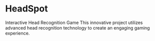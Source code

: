 # HeadSpot
Interactive Head Recognition Game  This innovative project utilizes advanced head recognition technology to create an engaging gaming experience.
